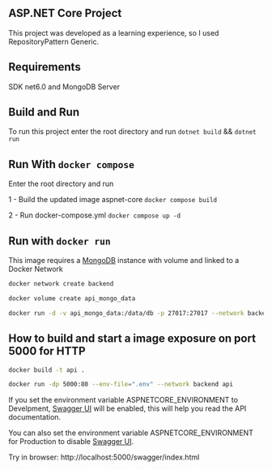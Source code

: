 ﻿## ASP.NET Core Project

This project was developed as a learning experience, so I used RepositoryPattern Generic.

## Requirements
SDK net6.0 and MongoDB Server

## Build and Run

To run this project enter the root directory and run `dotnet build` && `dotnet run`

## Run With `docker compose`

Enter the root directory and run

1 - Build the updated image aspnet-core `docker compose build`

2 - Run docker-compose.yml `docker compose up -d`

## Run with `docker run`
This image requires a [MongoDB](https://hub.docker.com/_/mongo) instance with volume and linked to a Docker Network
```bash
docker network create backend
```
```bash
docker volume create api_mongo_data
```
```bash
docker run -d -v api_mongo_data:/data/db -p 27017:27017 --network backend --name my-mongodb mongo
```

## How to build and start a image exposure on port 5000 for HTTP
```bash
docker build -t api .
```
```bash
docker run -dp 5000:80 --env-file=".env" --network backend api
```

If you set the environment variable ASPNETCORE_ENVIRONMENT to Develpment, [Swagger UI](https://swagger.io/tools/swagger-ui/) will be enabled, this will help you read the API documentation.

You can also set the environment variable ASPNETCORE_ENVIRONMENT for Production to disable [Swagger UI](https://swagger.io/tools/swagger-ui/).

Try in browser: http://localhost:5000/swagger/index.html